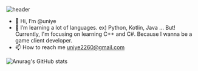 ![header](https://capsule-render.vercel.app/api?type=Egg&color=auto&height=300&section=header&text=uni%20ye&fontSize=90)


- 👋 Hi, I’m @uniye
- 🌱 I’m learning a lot of languages. ex) Python, Kotlin, Java ...
      But! Currently, I'm focusing on learning C++ and C#. Because I wanna be a game client developer.
- 📫 How to reach me uniye2260@gmail.com


![Anurag's GitHub stats](https://github-readme-stats.vercel.app/api?username=uniye&show_icons=true&theme=great-gatsby)
